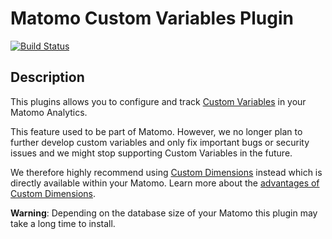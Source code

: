 # Matomo Custom Variables Plugin

[![Build Status](https://travis-ci.com/matomo-org/plugin-CustomVariables.svg?branch=4.x-dev)](https://travis-ci.com/matomo-org/plugin-CustomVariables)

## Description

This plugins allows you to configure and track [Custom Variables](https://matomo.org/docs/custom-variables/) in your
Matomo Analytics.

This feature used to be part of Matomo. However, we no longer plan to further develop custom variables and only fix
important bugs or security issues and we might stop supporting Custom Variables in the future.

We therefore highly recommend using [Custom Dimensions](https://matomo.org/docs/custom-dimensions/) instead which is
directly available within your Matomo. Learn more about
the [advantages of Custom Dimensions](https://matomo.org/faq/general/faq_21117/).

**Warning**: Depending on the database size of your Matomo this plugin may take a long time to install.

